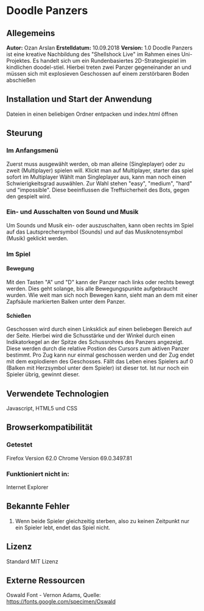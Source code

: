 # Doodle Panzers

## Allegemeins
**Autor:** Ozan Arslan
**Erstelldatum:** 10.09.2018
**Version:** 1.0
Doodle Panzers ist eine kreative Nachbildung des "Shellshock Live" im Rahmen eines Uni-Projektes.
Es handelt sich um ein Rundenbasiertes 2D-Strategiespiel im kindlichen doodel-stiel. Hierbei treten zwei Panzer gegeneinander an und müssen sich mit explosieven Geschossen auf einem zerstörbaren Boden abschießen
## Installation und Start der Anwendung
Dateien in einen beliebigen Ordner entpacken und index.html öffnen
## Steurung
### Im Anfangsmenü
Zuerst muss ausgewählt werden, ob man alleine (Singleplayer) oder zu zweit (Multiplayer) spielen will.
Klickt man auf Multiplayer, starter das spiel sofort im Multiplayer
Wählt man Singleplayer aus, kann man noch einen Schwierigkeitsgrad auswählen. Zur Wahl stehen "easy", "medium", "hard" und "impossible". Diese beeinflussen die Treffsicherheit des Bots, gegen den gespielt wird.
### Ein- und Ausschalten von Sound und Musik
Um Sounds und Musik ein- oder auszuschalten, kann oben rechts im Spiel auf das Lautsprechersymbol (Sounds) und auf das Musiknotensymbol (Musik) geklickt werden.
### Im Spiel
#### Bewegung
Mit den Tasten "A" und "D" kann der Panzer nach links oder rechts bewegt werden. Dies geht solange, bis alle Bewegungspunkte aufgebraucht wurden. Wie weit man sich noch Bewegen kann, sieht man an dem mit einer Zapfsäule markierten Balken unter dem Panzer.
#### Schießen
Geschossen wird durch einen Linksklick auf einen beliebegen Bereich auf der Seite. Hierbei wird die Schusstärke und der Winkel durch einen Indikatorkegel an der Spitze des Schussrohres des Panzers angezeigt. Diese werden durch die relative Postion des Cursors zum aktiven Panzer bestimmt.
Pro Zug kann nur einmal geschossen werden und der Zug endet mit dem explodieren des Geschosses.
Fällt das Leben eines Spielers auf 0 (Balken mit Herzsymbol unter dem Spieler) ist dieser tot. Ist nur noch ein Spieler übrig, gewinnt dieser.
## Verwendete Technologien
Javascript, HTML5 und CSS
## Browserkompatibilität
### Getestet
Firefox Version 62.0
Chrome Version 69.0.3497.81
### Funktioniert nicht in:
Internet Explorer
## Bekannte Fehler
1) Wenn beide Spieler gleichzeitig sterben, also zu keinen Zeitpunkt nur ein Spieler lebt, endet das Spiel nicht.
## Lizenz
Standard MIT Lizenz
## Externe Ressourcen
Oswald Font - Vernon Adams, Quelle: https://fonts.google.com/specimen/Oswald
